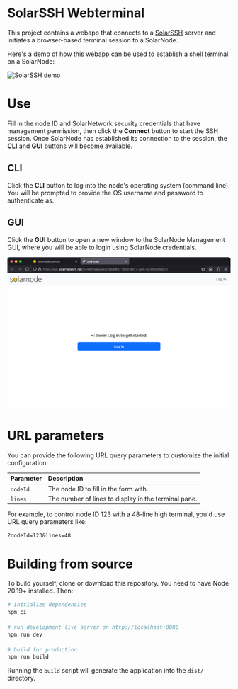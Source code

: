 # SolarSSH Webterminal

This project contains a webapp that connects to a [SolarSSH][solarssh] server and initiates a
browser-based terminal session to a SolarNode.

Here's a demo of how this webapp can be used to establish a shell terminal on a SolarNode:

<img alt="SolarSSH demo" src="docs/solarssh-demo@2x.gif" width="1000">

# Use

Fill in the node ID and SolarNetwork security credentials that have management permission,
then click the **Connect** button to start the SSH session. Once SolarNode has established
its connection to the session, the **CLI** and **GUI** buttons will become available.

## CLI

Click the **CLI** button to log into the node's operating system (command line). You will
be prompted to provide the OS username and password to authenticate as.

## GUI

Click the **GUI** button to open a new window to the SolarNode Management GUI, where you
will be able to login using SolarNode credentials.

<img alt="SolarNode management UI through SolarSSH HTTP proxy" src="docs/solarssh-web-proxy@2x.png" width="1015">

# URL parameters

You can provide the following URL query parameters to customize the initial configuration:

| Parameter | Description                                          |
| :-------- | :--------------------------------------------------- |
| `nodeId`  | The node ID to fill in the form with.                |
| `lines`   | The number of lines to display in the terminal pane. |

For example, to control node ID 123 with a 48-line high terminal, you'd use URL query parameters like:

```
?nodeId=123&lines=48
```

# Building from source

To build yourself, clone or download this repository. You need to have
Node 20.19+ installed. Then:

```sh
# initialize dependencies
npm ci

# run development live server on http://localhost:8080
npm run dev

# build for production
npm run build
```

Running the `build` script will generate the application into the `dist/` directory.

[npm]: https://www.npmjs.com/
[solarssh]: https://github.com/SolarNetwork/solarnetwork/wiki/SolarSSH-Guide
